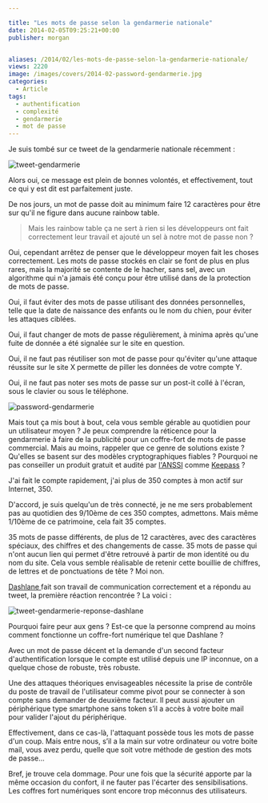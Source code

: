 ```yaml
---

title: "Les mots de passe selon la gendarmerie nationale"
date: 2014-02-05T09:25:21+00:00
publisher: morgan


aliases: /2014/02/les-mots-de-passe-selon-la-gendarmerie-nationale/
views: 2220
image: /images/covers/2014-02-password-gendarmerie.jpg
categories:
  - Article
tags:
  - authentification
  - complexité
  - gendarmerie
  - mot de passe
---
```

Je suis tombé sur ce tweet de la gendarmerie nationale récemment :

![tweet-gendarmerie](/images/misc/2014-02-tweet-gendarmerie.jpg)

Alors oui, ce message est plein de bonnes volontés, et effectivement, tout ce qui y est dit est parfaitement juste.

De nos jours, un mot de passe doit au minimum faire 12 caractères pour être sur qu'il ne figure dans aucune rainbow table.

> Mais les rainbow table ça ne sert à rien si les développeurs ont fait correctement leur travail et ajouté un sel à notre mot de passe non ?

Oui, cependant arrêtez de penser que le développeur moyen fait les choses correctement. Les mots de passe stockés en clair se font de plus en plus rares, mais la majorité se contente de le hacher, sans sel, avec un algorithme qui n'a jamais été conçu pour être utilisé dans de la protection de mots de passe.

Oui, il faut éviter des mots de passe utilisant des données personnelles, telle que la date de naissance des enfants ou le nom du chien, pour éviter les attaques ciblées.

Oui, il faut changer de mots de passe régulièrement, à minima après qu'une fuite de donnée a été signalée sur le site en question.

Oui, il ne faut pas réutiliser son mot de passe pour qu'éviter qu'une attaque réussite sur le site X permette de piller les données de votre compte Y.

Oui, il ne faut pas noter ses mots de passe sur un post-it collé à l'écran, sous le clavier ou sous le téléphone.

![password-gendarmerie](/images/misc/2014-02-password-gendarmerie.jpg)

Mais tout ça mis bout à bout, cela vous semble gérable au quotidien pour un utilisateur moyen ? Je peux comprendre la réticence pour la gendarmerie à faire de la publicité pour un coffre-fort de mots de passe commercial. Mais au moins, rappeler que ce genre de solutions existe ? Qu'elles se basent sur des modèles cryptographiques fiables ? Pourquoi ne pas conseiller un produit gratuit et audité par [l'ANSSI](http://www.ssi.gouv.fr/fr/produits-et-prestataires/produits-certifies-cspn/certificat_cspn_2010_07.html) comme [Keepass](http://keepass.info/) ?

J'ai fait le compte rapidement, j'ai plus de 350 comptes à mon actif sur Internet, 350.

D'accord, je suis quelqu'un de très connecté, je ne me sers probablement pas au quotidien des 9/10ème de ces 350 comptes, admettons. Mais même 1/10ème de ce patrimoine, cela fait 35 comptes.

35 mots de passe différents, de plus de 12 caractères, avec des caractères spéciaux, des chiffres et des changements de casse. 35 mots de passe qui n'ont aucun lien qui permet d'être retrouvé à partir de mon identité ou du nom du site. Cela vous semble réalisable de retenir cette bouillie de chiffres, de lettres et de ponctuations de tête ? Moi non.

[Dashlane ](https://www.dashlane.com/)fait son travail de communication correctement et a répondu au tweet, la première réaction rencontrée ? La voici :

![tweet-gendarmerie-reponse-dashlane](/images/misc/2014-02-tweet-gendarmerie-reponse-dashlane.jpg)

Pourquoi faire peur aux gens ? Est-ce que la personne comprend au moins comment fonctionne un coffre-fort numérique tel que Dashlane ?

Avec un mot de passe décent et la demande d'un second facteur d'authentification lorsque le compte est utilisé depuis une IP inconnue, on a quelque chose de robuste, très robuste.

Une des attaques théoriques envisageables nécessite la prise de contrôle du poste de travail de l'utilisateur comme pivot pour se connecter à son compte sans demander de deuxième facteur. Il peut aussi ajouter un périphérique type smartphone sans token s’il a accès à votre boite mail pour valider l'ajout du périphérique.

Effectivement, dans ce cas-là, l'attaquant possède tous les mots de passe d'un coup. Mais entre nous, s’il a la main sur votre ordinateur ou votre boite mail, vous avez perdu, quelle que soit votre méthode de gestion des mots de passe...

Bref, je trouve cela dommage. Pour une fois que la sécurité apporte par la même occasion du confort, il ne fauter pas l'écarter des sensibilisations. Les coffres fort numériques sont encore trop méconnus des utilisateurs.
